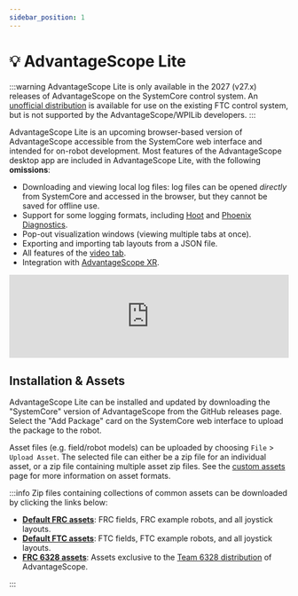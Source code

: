 ```yaml
---
sidebar_position: 1
---
```


# 💡 AdvantageScope Lite

:::warning
AdvantageScope Lite is only available in the 2027 (v27.x) releases of AdvantageScope on the SystemCore control system. An [unofficial distribution](/overview/installation#unofficial-distributions) is available for use on the existing FTC control system, but is not supported by the AdvantageScope/WPILib developers.
:::

AdvantageScope Lite is an upcoming browser-based version of AdvantageScope accessible from the SystemCore web interface and intended for on-robot development. Most features of the AdvantageScope desktop app are included in AdvantageScope Lite, with the following **omissions**:

- Downloading and viewing local log files: log files can be opened _directly_ from SystemCore and accessed in the browser, but they cannot be saved for offline use.
- Support for some logging formats, including [Hoot](https://v6.docs.ctr-electronics.com/en/stable/docs/api-reference/api-usage/signal-logging.html) and [Phoenix Diagnostics](/overview/live-sources/phoenix-diagnostics).
- Pop-out visualization windows (viewing multiple tabs at once).
- Exporting and importing tab layouts from a JSON file.
- All features of the [video tab](/tab-reference/video).
- Integration with [AdvantageScope XR](/tab-reference/3d-field/advantagescope-xr).

<iframe width="100%" style={{"aspect-ratio": "16 / 9"}} src="https://www.youtube.com/embed/lHsak9Mmx2M" title="AdvantageScope Lite Demo" frameborder="0" allow="accelerometer; autoplay; clipboard-write; encrypted-media; gyroscope; picture-in-picture; web-share" referrerpolicy="strict-origin-when-cross-origin" allowfullscreen></iframe>

## Installation & Assets

AdvantageScope Lite can be installed and updated by downloading the "SystemCore" version of AdvantageScope from the GitHub releases page. Select the "Add Package" card on the SystemCore web interface to upload the package to the robot.

Asset files (e.g. field/robot models) can be uploaded by choosing `File` > `Upload Asset`. The selected file can either be a zip file for an individual asset, or a zip file containing multiple asset zip files. See the [custom assets](/more-features/custom-assets/) page for more information on asset formats.

:::info
Zip files containing collections of common assets can be downloaded by clicking the links below:

- [**Default FRC assets**](https://github.com/Mechanical-Advantage/AdvantageScopeAssets/releases/download/bundles-v1/AllAssetsDefaultFRC.zip): FRC fields, FRC example robots, and all joystick layouts.
- [**Default FTC assets**](https://github.com/Mechanical-Advantage/AdvantageScopeAssets/releases/download/bundles-v1/AllAssetsDefaultFTC.zip): FTC fields, FTC example robots, and all joystick layouts.
- [**FRC 6328 assets**](https://github.com/Mechanical-Advantage/AdvantageScopeAssets/releases/download/bundles-v1/AllAssetsFRC6328.zip): Assets exclusive to the [Team 6328 distribution](/overview/installation#team-6328) of AdvantageScope.

:::
